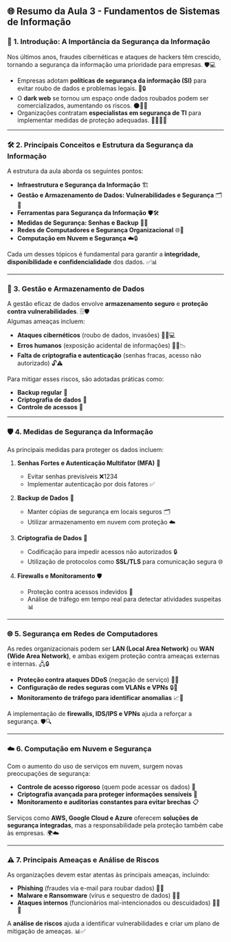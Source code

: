 ## 🌐 **Resumo da Aula 3 - Fundamentos de Sistemas de Informação**

### 🔐 **1. Introdução: A Importância da Segurança da Informação**
Nos últimos anos, fraudes cibernéticas e ataques de hackers têm crescido, tornando a segurança da informação uma prioridade para empresas. 🛡️💻

- Empresas adotam **políticas de segurança da informação (SI)** para evitar roubo de dados e problemas legais. 📜🔒  
- O **dark web** se tornou um espaço onde dados roubados podem ser comercializados, aumentando os riscos. 🌑🕵️‍♂️  
- Organizações contratam **especialistas em segurança de TI** para implementar medidas de proteção adequadas. 👩‍💻👨‍💻  

---

### 🛠️ **2. Principais Conceitos e Estrutura da Segurança da Informação**
A estrutura da aula aborda os seguintes pontos:

- **Infraestrutura e Segurança da Informação** 🏗️  
- **Gestão e Armazenamento de Dados: Vulnerabilidades e Segurança** 🗂️🔐  
- **Ferramentas para Segurança da Informação** 🛡️🛠️  
- **Medidas de Segurança: Senhas e Backup** 🔑💾  
- **Redes de Computadores e Segurança Organizacional** 🌐🏢  
- **Computação em Nuvem e Segurança** ☁️🔒  

Cada um desses tópicos é fundamental para garantir a **integridade, disponibilidade e confidencialidade** dos dados. ✅📊

---

### 📂 **3. Gestão e Armazenamento de Dados**
A gestão eficaz de dados envolve **armazenamento seguro** e **proteção contra vulnerabilidades**. 🗄️🛡️  
Algumas ameaças incluem:

- **Ataques cibernéticos** (roubo de dados, invasões) 🕵️‍♂️💻  
- **Erros humanos** (exposição acidental de informações) 🤦‍♂️📉  
- **Falta de criptografia e autenticação** (senhas fracas, acesso não autorizado) 🔓⚠️  

Para mitigar esses riscos, são adotadas práticas como:  
- **Backup regular** 💾  
- **Criptografia de dados** 🔐  
- **Controle de acessos** 🔑  

---

### 🛡️ **4. Medidas de Segurança da Informação**
As principais medidas para proteger os dados incluem:

1. **Senhas Fortes e Autenticação Multifator (MFA)** 🔑  
   - Evitar senhas previsíveis ❌1234  
   - Implementar autenticação por dois fatores ✅  

2. **Backup de Dados** 💾  
   - Manter cópias de segurança em locais seguros 🗂️  
   - Utilizar armazenamento em nuvem com proteção ☁️  

3. **Criptografia de Dados** 🔐  
   - Codificação para impedir acessos não autorizados 🔒  
   - Utilização de protocolos como **SSL/TLS** para comunicação segura 🌐  

4. **Firewalls e Monitoramento** 🛡️  
   - Proteção contra acessos indevidos 🚫  
   - Análise de tráfego em tempo real para detectar atividades suspeitas 📊  

---

### 🌐 **5. Segurança em Redes de Computadores**
As redes organizacionais podem ser **LAN (Local Area Network)** ou **WAN (Wide Area Network)**, e ambas exigem proteção contra ameaças externas e internas. 🖧🔒  

- **Proteção contra ataques DDoS** (negação de serviço) 🚫🌐  
- **Configuração de redes seguras com VLANs e VPNs** 🔒📡  
- **Monitoramento de tráfego para identificar anomalias** 📈👀  

A implementação de **firewalls, IDS/IPS e VPNs** ajuda a reforçar a segurança. 🛡️🔍

---

### ☁️ **6. Computação em Nuvem e Segurança**
Com o aumento do uso de serviços em nuvem, surgem novas preocupações de segurança:

- **Controle de acesso rigoroso** (quem pode acessar os dados) 🔑  
- **Criptografia avançada para proteger informações sensíveis** 🔐  
- **Monitoramento e auditorias constantes para evitar brechas** 📋  

Serviços como **AWS, Google Cloud e Azure** oferecem **soluções de segurança integradas**, mas a responsabilidade pela proteção também cabe às empresas. 🌍☁️

---

### ⚠️ **7. Principais Ameaças e Análise de Riscos**
As organizações devem estar atentas às principais ameaças, incluindo:

- **Phishing** (fraudes via e-mail para roubar dados) 📧🎣  
- **Malware e Ransomware** (vírus e sequestro de dados) 🦠💾  
- **Ataques internos** (funcionários mal-intencionados ou descuidados) 🕵️‍♀️🏢  

A **análise de riscos** ajuda a identificar vulnerabilidades e criar um plano de mitigação de ameaças. 📊✅